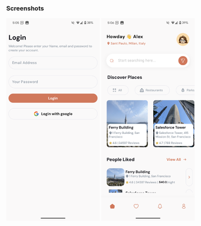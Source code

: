 ### Screenshots
<img src="screenshot_1.png" width="250"/> <img src="screenshot_2.png" width="250"/>
